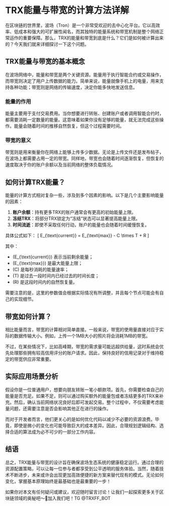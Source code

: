 # TRX能量与带宽的计算方法详解

在区块链的世界里，波场（Tron）是一个非常受欢迎的去中心化平台。它以高效率、低成本和强大的可扩展性闻名，而其独特的能量系统和带宽机制是整个网络正常运作的重要保障。那么，TRX的能量和带宽到底是什么？它们是如何被计算出来的？今天我们就来详细探讨一下这个问题。

## TRX能量与带宽的基本概念

在波场网络中，能量和带宽是两个关键资源。能量用于执行智能合约或交易操作，而带宽则决定了用户上传数据的能力。简单来说，能量就像手机上的电量，用来支持各种功能；带宽则是网络的传输速度，决定你能多快地发送信息。

### 能量的作用
能量主要用于支付交易费用。当你想要进行转账、创建账户或者调用智能合约时，都需要消耗一定数量的能量。这意味着如果你没有足够的能量，就无法完成这些操作。能量会随着时间的推移自然恢复，但这个过程需要时间。

### 带宽的意义
带宽则是用来衡量你在网络上能够上传多少数据。无论是上传文件还是发布帖子，在波场上都需要占用一定的带宽。同样地，带宽也会随着时间逐渐恢复，但恢复的速度取决于你的账户余额以及当前网络的整体负载情况。

## 如何计算TRX能量？

能量的计算方式相对复杂一些，涉及到多个因素的影响。以下是几个主要影响能量的因素：

1. **账户余额**：持有更多TRX的账户通常会有更高的初始能量上限。
2. **冻结TRX**：将部分TRX锁定为“冻结”状态可以显著提高能量上限。
3. **时间流逝**：即使不采取任何行动，账户的能量也会随着时间缓慢恢复。

具体公式如下：
\[ E_{\text{current}} = E_{\text{max}} - C \times T + R \]

其中：
- \(E_{\text{current}}\) 表示当前剩余能量；
- \(E_{\text{max}}\) 是最大能量上限；
- \(C\) 是每秒消耗的能量速率；
- \(T\) 是过去一段时间内已经过去的时间长度；
- \(R\) 是这段时间内的自然恢复量。

需要注意的是，这里的参数值会根据实际情况有所调整，并且每个节点可能会有自己的实现细节。

## 带宽如何计算？

相比能量而言，带宽的计算相对简单直接。一般来说，带宽的使用量直接对应于实际的数据传输大小。例如，上传一个1MB大小的照片将会消耗1MB的带宽。

不过，在某些情况下，比如高峰期，带宽的需求量可能远超供给量，这时系统会优先处理那些拥有较高信用评分的账户请求。因此，保持良好的信用记录对于维持稳定的带宽供应非常重要。

## 实际应用场景分析

假设你是一位普通用户，想要向朋友转账一笔小额款项。首先，你需要检查自己的能量是否充足。如果不足，则可以通过购买额外的能量包或者冻结更多的TRX来补充。然后，确认当前网络状况良好后即可发起交易。整个过程中，不仅需要考虑能量问题，还需要注意是否会影响其他正在进行的操作。

而对于开发者而言，他们更关心的是如何优化代码以减少不必要的资源浪费。毕竟，即使是微小的变化也可能导致巨大的成本差异。因此，合理规划逻辑结构、选择合适的算法成为必不可少的一部分工作内容。

## 结语

总之，TRX能量与带宽的设计旨在确保波场生态系统的健康稳定运行。通过合理的资源配置策略，可以让每一位参与者都享受到公平透明的服务体验。当然，随着技术不断进步，未来或许会出现更加高效便捷的新方案来替代现有的模式。无论如何变化，掌握基本原理始终是最基础也是最重要的一步！

如果你对本文有任何疑问或建议，欢迎随时留言讨论！让我们一起探索更多关于区块链领域的奥秘吧～💪加入我们吧！TG @TRXFF_BOT